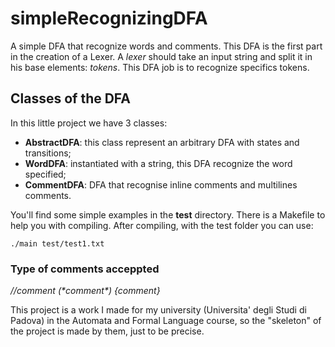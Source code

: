 # simpleRecognizingDFA
A simple DFA that recognize words and comments.
This DFA is the first part in the creation of a Lexer.
A *lexer* should take an input string and split it in his base elements: *tokens*.
This DFA job is to recognize specifics tokens.

## Classes of the DFA
In this little project we have 3 classes:
- **AbstractDFA**: this class represent an arbitrary DFA with states and transitions;
- **WordDFA**: instantiated with a string, this DFA recognize the word specified;
- **CommentDFA**: DFA that recognise inline comments and multilines comments.

You'll find some simple examples in the **test** directory. There is a Makefile to help you with compiling.
After compiling, with the test folder you can use:
```
./main test/test1.txt
```
### Type of comments acceppted
*//comment*
*(&ast;comment&ast;)*
*{comment}*


This project is a work I made for my university (Universita' degli Studi di Padova) in the Automata and Formal Language course, so the "skeleton" of the project is made by them, just to be precise.
